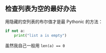 ## 检查列表为空的最好办法

用隐藏的空列表的布尔值才是最 Pythonic 的方法：

```python
if not a:
    print("list a is empty")
```

虽然我自己一般用 `len(a) == 0`  